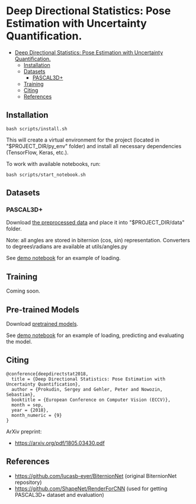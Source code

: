 # Deep Directional Statistics: Pose Estimation with Uncertainty Quantification.


 * [Deep Directional Statistics: Pose Estimation with Uncertainty Quantification.](#deep-direct-stat)
    * [Installation](#installation)
    * [Datasets](#datasets)
        * [PASCAL3D+](#pascal3d)
    * [Training](#training)
    * [Citing](#citing)
    * [References](#refs)

## Installation  

```
bash scripts/install.sh
```

This will create a virtual environment for the project (located in 
"$PROJECT_DIR/py_env" folder) and install all necessary dependencies 
(TensorFlow, Keras, etc.).

To work with available notebooks, run:

```
bash scripts/start_notebook.sh
```

## Datasets

### PASCAL3D+

Download [the preprocessed data](https://drive.google.com/open?id=1bDcISYXmCcTqZhhCX-bhTuUCmEH1Q8YF) and place it into 
"$PROJECT_DIR/data" folder.

Note: all angles are stored in biternion (cos, sin) representation. Converters to degrees\radians are available at 
utils/angles.py

See [demo notebook](https://github.com/sergeyprokudin/deep_direct_stat/blob/master/notebooks/PASCAL3D%2B%20Data%20Loading%20Demo.ipynb)
for an example of loading.


## Training

Coming soon.

## Pre-trained Models

Download [pretrained models](https://drive.google.com/file/d/1H29OVZn5jdlQDQt6_R7eK7WOEinmgxcy/view?usp=sharing).

See [demo notebook](https://github.com/sergeyprokudin/deep_direct_stat/blob/master/notebooks/Pascal3D%2B%20Model%20Demo.ipynb)
for an example of loading, predicting and evaluating the model.

## Citing

```
@conference{deepdirectstat2018,
  title = {Deep Directional Statistics: Pose Estimation with Uncertainty Quantification},
  author = {Prokudin, Sergey and Gehler, Peter and Nowozin, Sebastian},
  booktitle = {European Conference on Computer Vision (ECCV)},
  month = sep,
  year = {2018},
  month_numeric = {9}
}
```

ArXiv preprint:

 - https://arxiv.org/pdf/1805.03430.pdf

## References 

 - https://github.com/lucasb-eyer/BiternionNet (original BiternionNet repository)
 - https://github.com/ShapeNet/RenderForCNN (used for getting PASCAL3D+ dataset and evaluation)



